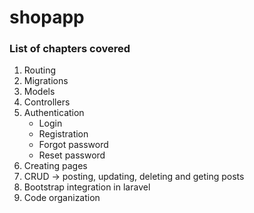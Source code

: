 # shopapp

### List of chapters covered ###

1. Routing
2. Migrations
3. Models
4. Controllers
5. Authentication
    - Login
    - Registration
    - Forgot password
    - Reset password
6. Creating pages
7. CRUD -> posting, updating, deleting and geting posts
8. Bootstrap integration in laravel
9. Code organization
